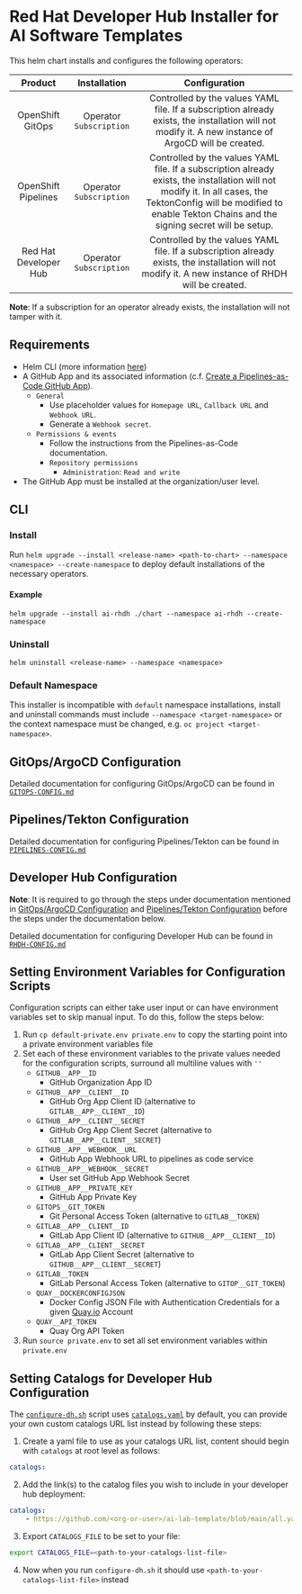 # Red Hat Developer Hub Installer for AI Software Templates

This helm chart installs and configures the following operators:

|       Product       |      Installation       |                                                                                                      Configuration                                                                                                       |
| :-----------------: | :---------------------: | :----------------------------------------------------------------------------------------------------------------------------------------------------------------------------------------------------------------------: |
|  OpenShift GitOps   | Operator `Subscription` |                                    Controlled by the values YAML file. If a subscription already exists, the installation will not modify it. A new instance of ArgoCD will be created.                                     |
| OpenShift Pipelines | Operator `Subscription` | Controlled by the values YAML file. If a subscription already exists, the installation will not modify it. In all cases, the TektonConfig will be modified to enable Tekton Chains and the signing secret will be setup. |
| Red Hat Developer Hub | Operator `Subscription` | Controlled by the values YAML file. If a subscription already exists, the installation will not modify it. A new instance of RHDH will be created. |

**Note**: If a subscription for an operator already exists, the installation will not tamper with it.

## Requirements

- Helm CLI (more information [here](https://helm.sh/docs/intro/install/))
- A GitHub App and its associated information (c.f. [Create a Pipelines-as-Code GitHub App](https://pipelinesascode.com/docs/install/github_apps/)).
  - `General`
    - Use placeholder values for `Homepage URL`, `Callback URL` and `Webhook URL`.
    - Generate a `Webhook secret`.
  - `Permissions & events`
    - Follow the instructions from the Pipelines-as-Code documentation.
    - `Repository permissions`
      - `Administration`: `Read and write`
- The GitHub App must be installed at the organization/user level.

## CLI

### Install

Run `helm upgrade --install <release-name> <path-to-chart> --namespace <namespace> --create-namespace` to deploy default installations of the necessary operators.

#### Example

`helm upgrade --install ai-rhdh ./chart --namespace ai-rhdh --create-namespace`

### Uninstall

`helm uninstall <release-name> --namespace <namespace>`

### Default Namespace

This installer is incompatible with `default` namespace installations, install and uninstall commands must include `--namespace <target-namespace>` or the context namespace must be changed, e.g. `oc project <target-namespace>`.

## GitOps/ArgoCD Configuration

Detailed documentation for configuring GitOps/ArgoCD can be found in [`GITOPS-CONFIG.md`](./docs/GITOPS-CONFIG.md)

## Pipelines/Tekton Configuration

Detailed documentation for configuring Pipelines/Tekton can be found in [`PIPELINES-CONFIG.md`](./docs/PIPELINES-CONFIG.md)

## Developer Hub Configuration

**Note**: It is required to go through the steps under documentation mentioned in [GitOps/ArgoCD Configuration](#gitopsargocd-configuration) and [Pipelines/Tekton Configuration](#pipelinestekton-configuration) before the steps under the documentation below.

Detailed documentation for configuring Developer Hub can be found in [`RHDH-CONFIG.md`](./docs/RHDH-CONFIG.md)

## Setting Environment Variables for Configuration Scripts

Configuration scripts can either take user input or can have environment variables set to skip manual input. To do this, follow the steps below:

1. Run `cp default-private.env private.env` to copy the starting point into a private environment variables file
2. Set each of these environment variables to the private values needed for the configuration scripts, surround all multiline values with `''`
    - `GITHUB__APP__ID`
        - GitHub Organization App ID
    - `GITHUB__APP__CLIENT__ID`
        - GitHub Org App Client ID (alternative to `GITLAB__APP__CLIENT__ID`)
    - `GITHUB__APP__CLIENT__SECRET`
        - GitHub Org App Client Secret (alternative to `GITLAB__APP__CLIENT__SECRET`)
    - `GITHUB__APP__WEBHOOK__URL`
        - GitHub App Webhook URL to pipelines as code service
    - `GITHUB__APP__WEBHOOK__SECRET`
        - User set GitHub App Webhook Secret
    - `GITHUB__APP__PRIVATE_KEY`
        - GitHub App Private Key
    - `GITOPS__GIT_TOKEN`
        - Git Personal Access Token (alternative to `GITLAB__TOKEN`)
    - `GITLAB__APP__CLIENT__ID`
        - GitLab App Client ID (alternative to `GITHUB__APP__CLIENT__ID`)
    - `GITLAB__APP__CLIENT__SECRET`
        - GitLab App Client Secret (alternative to `GITHUB__APP__CLIENT__SECRET`)
    - `GITLAB__TOKEN`
        - GitLab Personal Access Token (alternative to `GITOP__GIT_TOKEN`)
    - `QUAY__DOCKERCONFIGJSON`
        - Docker Config JSON File with Authentication Credentials for a given [Quay.io](https://quay.io) Account
    - `QUAY__API_TOKEN`
        - Quay Org API Token
3. Run `source private.env` to set all set environment variables within `private.env`

## Setting Catalogs for Developer Hub Configuration

The [`configure-dh.sh`](./scripts/configure-dh.sh) script uses [`catalogs.yaml`](catalogs.yaml) by default, you can provide your own custom catalogs URL list instead by following these steps:
1. Create a yaml file to use as your catalogs URL list, content should begin with `catalogs` at root level as follows:
```yaml
catalogs:
```
2. Add the link(s) to the catalog files you wish to include in your developer hub deployment:
```yaml
catalogs:
    - https://github.com/<org-or-user>/ai-lab-template/blob/main/all.yaml
```
3. Export `CATALOGS_FILE` to be set to your file:
```sh
export CATALOGS_FILE=<path-to-your-catalogs-list-file>
```
4. Now when you run `configure-dh.sh` it should use `<path-to-your-catalogs-list-file>` instead
